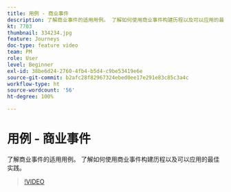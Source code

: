 ```yaml
---
title: 用例 - 商业事件
description: 了解商业事件的适用用例。 了解如何使用商业事件构建历程以及可以应用的最佳实践。
kt: 7703
thumbnail: 334234.jpg
feature: Journeys
doc-type: feature video
team: PM
role: User
level: Beginner
exl-id: 38be6d24-2760-4fb4-b5d4-c9be53419e6e
source-git-commit: b2afc28f82967324ebed0ee17e291e83c85c3a4c
workflow-type: ht
source-wordcount: '56'
ht-degree: 100%

---
```


# 用例 - 商业事件

了解商业事件的适用用例。 了解如何使用商业事件构建历程以及可以应用的最佳实践。

>[!VIDEO](https://video.tv.adobe.com/v/334234?quality=12&learn=on)
